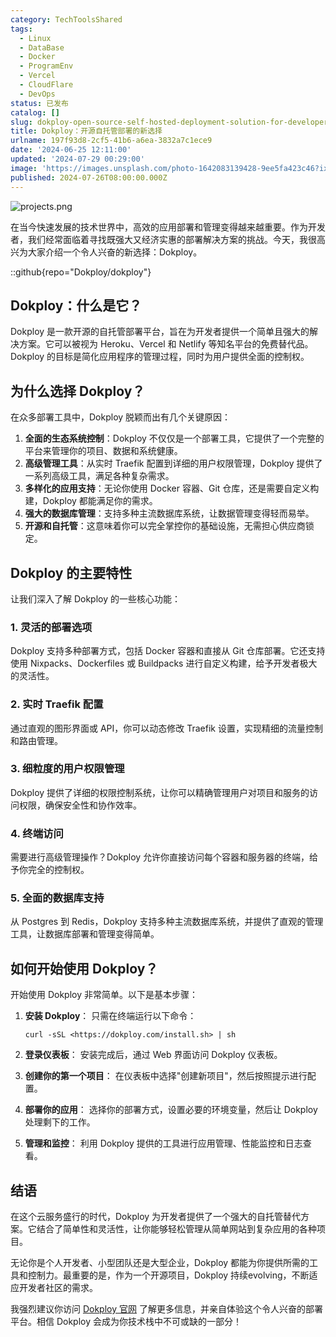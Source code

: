```yaml
---
category: TechToolsShared
tags:
  - Linux
  - DataBase
  - Docker
  - ProgramEnv
  - Vercel
  - CloudFlare
  - DevOps
status: 已发布
catalog: []
slug: dokploy-open-source-self-hosted-deployment-solution-for-developers
title: Dokploy：开源自托管部署的新选择
urlname: 197f93d8-2cf5-41b6-a6ea-3832a7c1ece9
date: '2024-06-25 12:11:00'
updated: '2024-07-29 00:29:00'
image: 'https://images.unsplash.com/photo-1642083139428-9ee5fa423c46?ixlib=rb-4.0.3&q=85&fm=jpg&crop=entropy&cs=srgb'
published: 2024-07-26T08:00:00.000Z
---
```


![projects.png](https://prod-files-secure.s3.us-west-2.amazonaws.com/5d24fe63-e567-4804-86f9-9fdc62e13082/adfdc1fe-2109-46ac-9ad4-f50e8631f20c/projects.png?X-Amz-Algorithm=AWS4-HMAC-SHA256&X-Amz-Content-Sha256=UNSIGNED-PAYLOAD&X-Amz-Credential=ASIAZI2LB4663LCBYBQF%2F20250208%2Fus-west-2%2Fs3%2Faws4_request&X-Amz-Date=20250208T053356Z&X-Amz-Expires=3600&X-Amz-Security-Token=IQoJb3JpZ2luX2VjEG4aCXVzLXdlc3QtMiJGMEQCIBbdSUQyQjXdhI8oYx1fdlczoklFUWddB2YlRmYlhaxvAiBScyuD7CYYoWQYb%2BgwQHxR%2FppHkwceDrslp4%2BvDMxsByqIBAiG%2F%2F%2F%2F%2F%2F%2F%2F%2F%2F8BEAAaDDYzNzQyMzE4MzgwNSIMlBx%2FUAyioOgfeYvkKtwDTUFDABGb7eqP5MfhbKowx4Pn6HT4Uu5JouDFre%2Ba%2BuhWtHBSS7KUy526fCh0ykE33E4%2Br%2BNtHiBOD9Nx3gQ0hnUfsEHAhgUdbzSLcoJAesp3FRxD9DzJNQhKmqCt8Ad91tDc1rHccAED4RlzuhBejCGBBudiSxTW8NyWF%2B3Ir3jCJBu07PIFFEC0tLhO%2FFRa9MeJwUbbQNqMxeRL%2FlJwTitOL39GQba708Aqe0fHrt9guBxffRO26vDR2ND65l7fOC2Aj7eXHYx%2BWGwlz%2FdSVcKNW9RDOKtedJhBUK95wdRQixEQS88%2F5IGNP2g4z0EOv1nG4g72Xr2gPd56tPW6aCgfgfqOZ7Y%2FAbPuwF%2BgArNaK1hh7XDqMlCACSdND2FOwDA6SRyfpd6mmBJ0IBGCnZiZId20tr4svJx8hOopQCqTwzdFjgoLypRx02aYc6N8JARLfhGHoU9phHUCJLIcKjm3gY2UOyNDIi%2Fp6nHQZ%2B%2BR2MZwSdlMkGdPVV%2FPGVHVXVMdY82VRLJcG4naWAqjJvAgs8GTRx5yQMvPrHuoyDOALzqQ4Es8gAmCmB9PxiA8iimbvUqaHFImTfCZs1IiJCyWMo9GnCz40b%2BXjHbCynZGTJiv%2FkC3SRPGF%2Bwwj9SbvQY6pgHG8Kfj5vq0eViU8DPzkGbkb1h%2Bq%2B9%2FB41bHCoHpzrWa%2F2S8brEqvXAovnL1rFwCLxEVOCRIgpQmjtXwh%2FkHuMWraMPRfNylZICMbKceZSod1jWIiremYnthGzSz209qi1hG%2F2XCeJ8NatHg18iZZoVdDG3PqiG1m21vQLKROFi2lrONCQ%2FzTjJEDx03lxeYkaKhb3HQ2JLOHY4%2BFa%2FrwbnAddz23Rx&X-Amz-Signature=a1fb08e3008d735e8bcb63553a7707ba3271873e0b932da86da38aac2674e9e8&X-Amz-SignedHeaders=host&x-id=GetObject)


在当今快速发展的技术世界中，高效的应用部署和管理变得越来越重要。作为开发者，我们经常面临着寻找既强大又经济实惠的部署解决方案的挑战。今天，我很高兴为大家介绍一个令人兴奋的新选择：Dokploy。


::github{repo="Dokploy/dokploy"}


## Dokploy：什么是它？


Dokploy 是一款开源的自托管部署平台，旨在为开发者提供一个简单且强大的解决方案。它可以被视为 Heroku、Vercel 和 Netlify 等知名平台的免费替代品。Dokploy 的目标是简化应用程序的管理过程，同时为用户提供全面的控制权。


## 为什么选择 Dokploy？


在众多部署工具中，Dokploy 脱颖而出有几个关键原因：

1. **全面的生态系统控制**：Dokploy 不仅仅是一个部署工具，它提供了一个完整的平台来管理你的项目、数据和系统健康。
2. **高级管理工具**：从实时 Traefik 配置到详细的用户权限管理，Dokploy 提供了一系列高级工具，满足各种复杂需求。
3. **多样化的应用支持**：无论你使用 Docker 容器、Git 仓库，还是需要自定义构建，Dokploy 都能满足你的需求。
4. **强大的数据库管理**：支持多种主流数据库系统，让数据管理变得轻而易举。
5. **开源和自托管**：这意味着你可以完全掌控你的基础设施，无需担心供应商锁定。

## Dokploy 的主要特性


让我们深入了解 Dokploy 的一些核心功能：


### 1. 灵活的部署选项


Dokploy 支持多种部署方式，包括 Docker 容器和直接从 Git 仓库部署。它还支持使用 Nixpacks、Dockerfiles 或 Buildpacks 进行自定义构建，给予开发者极大的灵活性。


### 2. 实时 Traefik 配置


通过直观的图形界面或 API，你可以动态修改 Traefik 设置，实现精细的流量控制和路由管理。


### 3. 细粒度的用户权限管理


Dokploy 提供了详细的权限控制系统，让你可以精确管理用户对项目和服务的访问权限，确保安全性和协作效率。


### 4. 终端访问


需要进行高级管理操作？Dokploy 允许你直接访问每个容器和服务器的终端，给予你完全的控制权。


### 5. 全面的数据库支持


从 Postgres 到 Redis，Dokploy 支持多种主流数据库系统，并提供了直观的管理工具，让数据库部署和管理变得简单。


## 如何开始使用 Dokploy？


开始使用 Dokploy 非常简单。以下是基本步骤：

1. **安装 Dokploy**：
只需在终端运行以下命令：

	```text
	curl -sSL <https://dokploy.com/install.sh> | sh
	```

2. **登录仪表板**：
安装完成后，通过 Web 界面访问 Dokploy 仪表板。
3. **创建你的第一个项目**：
在仪表板中选择"创建新项目"，然后按照提示进行配置。
4. **部署你的应用**：
选择你的部署方式，设置必要的环境变量，然后让 Dokploy 处理剩下的工作。
5. **管理和监控**：
利用 Dokploy 提供的工具进行应用管理、性能监控和日志查看。

## 结语


在这个云服务盛行的时代，Dokploy 为开发者提供了一个强大的自托管替代方案。它结合了简单性和灵活性，让你能够轻松管理从简单网站到复杂应用的各种项目。


无论你是个人开发者、小型团队还是大型企业，Dokploy 都能为你提供所需的工具和控制力。最重要的是，作为一个开源项目，Dokploy 持续evolving，不断适应开发者社区的需求。


我强烈建议你访问 [Dokploy 官网](https://dokploy.com/) 了解更多信息，并亲自体验这个令人兴奋的部署平台。相信 Dokploy 会成为你技术栈中不可或缺的一部分！

